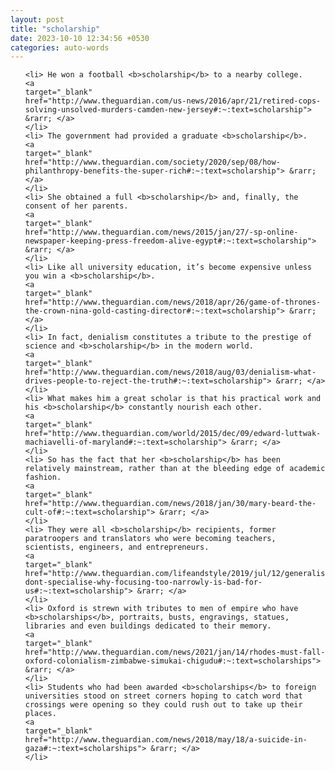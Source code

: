 ```yaml
---
layout: post
title: "scholarship"
date: 2023-10-10 12:34:56 +0530
categories: auto-words
---
```

<ol>

    <li> He won a football <b>scholarship</b> to a nearby college.
    <a 
    target="_blank" 
    href="http://www.theguardian.com/us-news/2016/apr/21/retired-cops-solving-unsolved-murders-camden-new-jersey#:~:text=scholarship"> &rarr; </a>
    </li>
    <li> The government had provided a graduate <b>scholarship</b>.
    <a 
    target="_blank" 
    href="http://www.theguardian.com/society/2020/sep/08/how-philanthropy-benefits-the-super-rich#:~:text=scholarship"> &rarr; </a>
    </li>
    <li> She obtained a full <b>scholarship</b> and, finally, the consent of her parents.
    <a 
    target="_blank" 
    href="http://www.theguardian.com/news/2015/jan/27/-sp-online-newspaper-keeping-press-freedom-alive-egypt#:~:text=scholarship"> &rarr; </a>
    </li>
    <li> Like all university education, it’s become expensive unless you win a <b>scholarship</b>.
    <a 
    target="_blank" 
    href="http://www.theguardian.com/news/2018/apr/26/game-of-thrones-the-crown-nina-gold-casting-director#:~:text=scholarship"> &rarr; </a>
    </li>
    <li> In fact, denialism constitutes a tribute to the prestige of science and <b>scholarship</b> in the modern world.
    <a 
    target="_blank" 
    href="http://www.theguardian.com/news/2018/aug/03/denialism-what-drives-people-to-reject-the-truth#:~:text=scholarship"> &rarr; </a>
    </li>
    <li> What makes him a great scholar is that his practical work and his <b>scholarship</b> constantly nourish each other.
    <a 
    target="_blank" 
    href="http://www.theguardian.com/world/2015/dec/09/edward-luttwak-machiavelli-of-maryland#:~:text=scholarship"> &rarr; </a>
    </li>
    <li> So has the fact that her <b>scholarship</b> has been relatively mainstream, rather than at the bleeding edge of academic fashion.
    <a 
    target="_blank" 
    href="http://www.theguardian.com/news/2018/jan/30/mary-beard-the-cult-of#:~:text=scholarship"> &rarr; </a>
    </li>
    <li> They were all <b>scholarship</b> recipients, former paratroopers and translators who were becoming teachers, scientists, engineers, and entrepreneurs.
    <a 
    target="_blank" 
    href="http://www.theguardian.com/lifeandstyle/2019/jul/12/generalise-dont-specialise-why-focusing-too-narrowly-is-bad-for-us#:~:text=scholarship"> &rarr; </a>
    </li>
    <li> Oxford is strewn with tributes to men of empire who have <b>scholarships</b>, portraits, busts, engravings, statues, libraries and even buildings dedicated to their memory.
    <a 
    target="_blank" 
    href="http://www.theguardian.com/news/2021/jan/14/rhodes-must-fall-oxford-colonialism-zimbabwe-simukai-chigudu#:~:text=scholarships"> &rarr; </a>
    </li>
    <li> Students who had been awarded <b>scholarships</b> to foreign universities stood on street corners hoping to catch word that crossings were opening so they could rush out to take up their places.
    <a 
    target="_blank" 
    href="http://www.theguardian.com/news/2018/may/18/a-suicide-in-gaza#:~:text=scholarships"> &rarr; </a>
    </li>